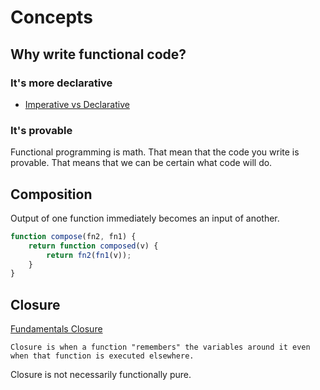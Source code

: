 # Concepts

## Why write functional code?

### It's more declarative

- [Imperative vs Declarative](../../coding/clean-code.md)

### It's provable

Functional programming is math. That mean that the code you write is provable. That means that we can be certain what code will do.

## Composition

Output of one function immediately becomes an input of another.

```js
function compose(fn2, fn1) {
    return function composed(v) {
        return fn2(fn1(v));
    }
}
```

## Closure

[Fundamentals Closure](../fundamentals/scope/closure.md)

```
Closure is when a function "remembers" the variables around it even when that function is executed elsewhere.
```

Closure is not necessarily functionally pure. 